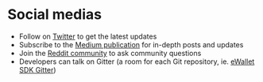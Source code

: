 # Social medias

- Follow on [Twitter](https://twitter.com/omise_go) to get the latest updates
- Subscribe to the [Medium publication](https://blog.omisego.network/) for in-depth posts and updates
- Join the [Reddit community](https://www.reddit.com/r/omise_go/) to ask community questions
- Developers can talk on Gitter (a room for each Git repository, ie. [eWallet SDK Gitter](https://gitter.im/omisego/ewallet))

<Contributor name="kartsims"/>
